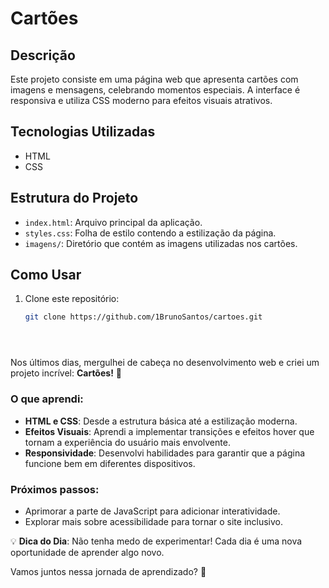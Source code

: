 # Cartões

## Descrição
Este projeto consiste em uma página web que apresenta cartões com imagens e mensagens, celebrando momentos especiais. A interface é responsiva e utiliza CSS moderno para efeitos visuais atrativos.

## Tecnologias Utilizadas
- HTML
- CSS

## Estrutura do Projeto
- `index.html`: Arquivo principal da aplicação.
- `styles.css`: Folha de estilo contendo a estilização da página.
- `imagens/`: Diretório que contém as imagens utilizadas nos cartões.

## Como Usar
1. Clone este repositório:
   ```bash
   git clone https://github.com/1BrunoSantos/cartoes.git





Nos últimos dias, mergulhei de cabeça no desenvolvimento web e criei um projeto incrível: **Cartões!** 🎉 

### O que aprendi:
- **HTML e CSS**: Desde a estrutura básica até a estilização moderna.
- **Efeitos Visuais**: Aprendi a implementar transições e efeitos hover que tornam a experiência do usuário mais envolvente.
- **Responsividade**: Desenvolvi habilidades para garantir que a página funcione bem em diferentes dispositivos.

### Próximos passos:
- Aprimorar a parte de JavaScript para adicionar interatividade.
- Explorar mais sobre acessibilidade para tornar o site inclusivo.

💡 **Dica do Dia**: Não tenha medo de experimentar! Cada dia é uma nova oportunidade de aprender algo novo.

Vamos juntos nessa jornada de aprendizado? 💪
